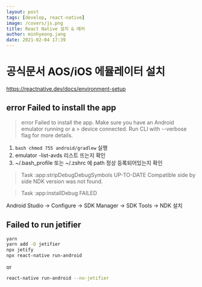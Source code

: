 ```yaml
---
layout: post
tags: [develop, react-native]
image: /covers/js.png
title: React Native 설치 & 에러
author: minhyeong.jang
date: 2021-02-04 17:39
---
```


# 공식문서 AOS/iOS 에뮬레이터 설치

https://reactnative.dev/docs/environment-setup

## error Failed to install the app

> error Failed to install the app. Make sure you have an Android emulator running or a > device connected. Run CLI with --verbose flag for more details.

1. `bash chmod 755 android/gradlew` 실행
2. emulator -list-avds 리스트 뜨는지 확인
3. ~/.bash_profile 또는 ~/.zshrc 에 path 정상 등록되어있는지 확인

> Task :app:stripDebugDebugSymbols UP-TO-DATE
> Compatible side by side NDK version was not found.

> Task :app:installDebug FAILED

Android Studio -> Configure -> SDK Manager -> SDK Tools -> NDK 설치

## Failed to run jetifier

```bash
yarn
yarn add -D jetifier
npx jetify
npx react-native run-android
```

or

```bash
react-native run-android --no-jetifier
```
